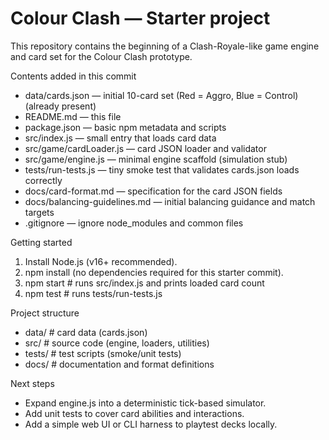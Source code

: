 # Colour Clash — Starter project

This repository contains the beginning of a Clash-Royale-like game engine and card set for the Colour Clash prototype.

Contents added in this commit
- data/cards.json — initial 10-card set (Red = Aggro, Blue = Control) (already present)
- README.md — this file
- package.json — basic npm metadata and scripts
- src/index.js — small entry that loads card data
- src/game/cardLoader.js — card JSON loader and validator
- src/game/engine.js — minimal engine scaffold (simulation stub)
- tests/run-tests.js — tiny smoke test that validates cards.json loads correctly
- docs/card-format.md — specification for the card JSON fields
- docs/balancing-guidelines.md — initial balancing guidance and match targets
- .gitignore — ignore node_modules and common files

Getting started
1. Install Node.js (v16+ recommended).
2. npm install (no dependencies required for this starter commit).
3. npm start  # runs src/index.js and prints loaded card count
4. npm test   # runs tests/run-tests.js

Project structure
- data/           # card data (cards.json)
- src/            # source code (engine, loaders, utilities)
- tests/          # test scripts (smoke/unit tests)
- docs/           # documentation and format definitions

Next steps
- Expand engine.js into a deterministic tick-based simulator.
- Add unit tests to cover card abilities and interactions.
- Add a simple web UI or CLI harness to playtest decks locally.
